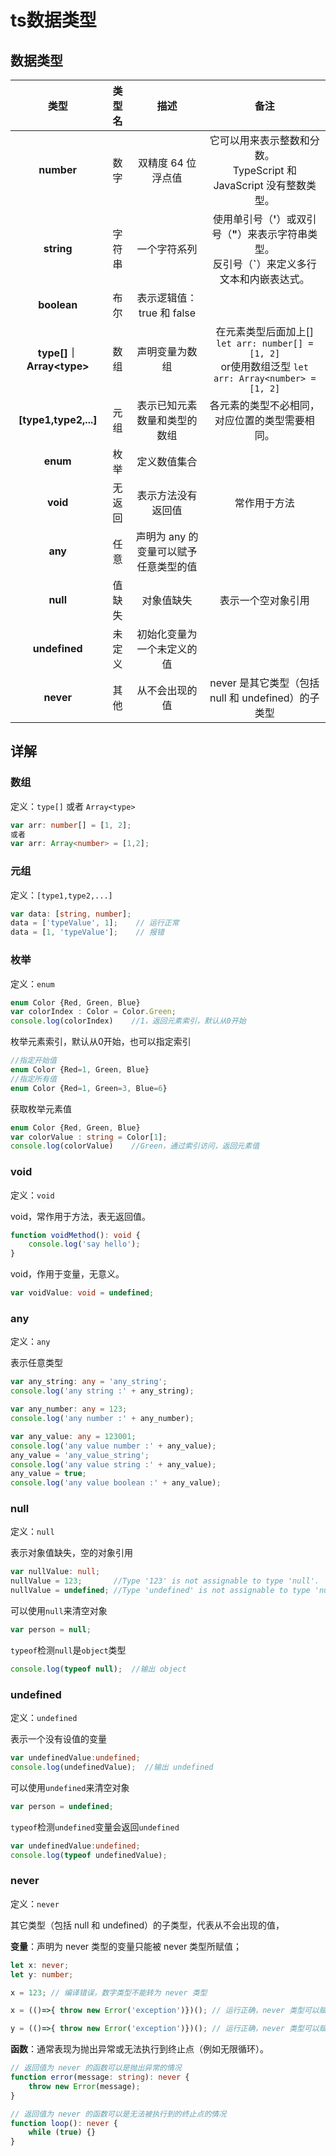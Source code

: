 # ts数据类型



## 数据类型

|           类型           | 类型名 |                 描述                  |                             备注                             |
| :----------------------: | :----: | :-----------------------------------: | :----------------------------------------------------------: |
|        **number**        |  数字  |          双精度 64 位浮点值           | 它可以用来表示整数和分数。<br />TypeScript 和 JavaScript 没有整数类型。 |
|        **string**        | 字符串 |             一个字符系列              | 使用单引号（**'**）或双引号（**"**）来表示字符串类型。<br />反引号（**`**）来定义多行文本和内嵌表达式。 |
|       **boolean**        |  布尔  |       表示逻辑值：true 和 false       |                                                              |
| **type[]｜Array\<type>** |  数组  |            声明变量为数组             | 在元素类型后面加上[] `let arr: number[] = [1, 2]`<br />or使用数组泛型 `let arr: Array<number> = [1, 2]` |
|  **[type1,type2,...]**   |  元组  |     表示已知元素数量和类型的数组      |        各元素的类型不必相同，对应位置的类型需要相同。        |
|         **enum**         |  枚举  |             定义数值集合              |                                                              |
|         **void**         | 无返回 |          表示方法没有返回值           |                         常作用于方法                         |
|         **any**          |  任意  | 声明为 any 的变量可以赋予任意类型的值 |                                                              |
|         **null**         | 值缺失 |              对象值缺失               |                      表示一个空对象引用                      |
|      **undefined**       | 未定义 |      初始化变量为一个未定义的值       |                                                              |
|        **never**         |  其他  |            从不会出现的值             |      never 是其它类型（包括 null 和 undefined）的子类型      |

## 详解

### 数组

定义：`type[]`  或者 `Array<type>`

```typescript
var arr: number[] = [1, 2];
或者
var arr: Array<number> = [1,2];
```

### 元组

定义：`[type1,type2,...]`

```typescript
var data: [string, number];
data = ['typeValue', 1];    // 运行正常
data = [1, 'typeValue'];    // 报错
```

### 枚举

定义：`enum`

```typescript
enum Color {Red, Green, Blue}
var colorIndex : Color = Color.Green;
console.log(colorIndex)    //1，返回元素索引，默认从0开始
```

枚举元素索引，默认从0开始，也可以指定索引

```typescript
//指定开始值
enum Color {Red=1, Green, Blue}
//指定所有值
enum Color {Red=1, Green=3, Blue=6}
```

获取枚举元素值

```typescript
enum Color {Red, Green, Blue}
var colorValue : string = Color[1];
console.log(colorValue)    //Green，通过索引访问，返回元素值
```

### void

定义：`void`

void，常作用于方法，表无返回值。

```typescript
function voidMethod(): void {
    console.log('say hello');
}
```

void，作用于变量，无意义。

```typescript
var voidValue: void = undefined;
```

### any

定义：`any`

表示任意类型

```typescript
var any_string: any = 'any_string';
console.log('any string :' + any_string);

var any_number: any = 123;
console.log('any number :' + any_number);

var any_value: any = 123001;
console.log('any value number :' + any_value);
any_value = 'any_value_string';
console.log('any value string :' + any_value);
any_value = true;
console.log('any value boolean :' + any_value);
```

### null

定义：`null`

表示对象值缺失，空的对象引用

```typescript
var nullValue: null;
nullValue = 123;       //Type '123' is not assignable to type 'null'.
nullValue = undefined; //Type 'undefined' is not assignable to type 'null'.
```

可以使用`null`来清空对象

```typescript
var person = null;
```

`typeof`检测`null`是`object`类型

```typescript
console.log(typeof null);  //输出 object
```

### undefined

定义：`undefined`

表示一个没有设值的变量

```typescript
var undefinedValue:undefined;
console.log(undefinedValue);  //输出 undefined
```

可以使用`undefined`来清空对象

```typescript
var person = undefined;
```

`typeof`检测`undefined`变量会返回`undefined`

```typescript
var undefinedValue:undefined;
console.log(typeof undefinedValue);
```

### never

定义：`never`

其它类型（包括 null 和 undefined）的子类型，代表从不会出现的值，

**变量**：声明为 never 类型的变量只能被 never 类型所赋值；

```typescript
let x: never;
let y: number;

x = 123; // 编译错误，数字类型不能转为 never 类型

x = (()=>{ throw new Error('exception')})(); // 运行正确，never 类型可以赋值给 never类型

y = (()=>{ throw new Error('exception')})(); // 运行正确，never 类型可以赋值给 数字类型
```

**函数**：通常表现为抛出异常或无法执行到终止点（例如无限循环）。

```typescript
// 返回值为 never 的函数可以是抛出异常的情况
function error(message: string): never {
    throw new Error(message);
}

// 返回值为 never 的函数可以是无法被执行到的终止点的情况
function loop(): never {
    while (true) {}
}
```